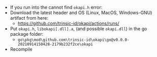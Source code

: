 * If you run into the cannot find `okapi.h` error:
* Download the latest header and OS (Linux, MacOS, Windows-GNU) artifact from here:
  * https://github.com/trinsic-id/okapi/actions/runs/
* Put `okapi.h`, `libokapi[.dll].a`, (and possible `okapi.dll`) in the go package folder:
  * `go\pkg\mod\github.com\trinsic-id\okapi\go@v0.0.0-20210914150428-2179b232f2ce\okapi`
* Recompile